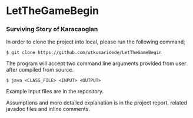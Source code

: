# LetTheGameBegin

### Surviving Story of Karacaoglan

In order to clone the project into local, please run the following command;
```
$ git clone https://github.com/utkusaridede/LetTheGameBegin
```

The program will accept two command line arguments provided from user after compiled from source.
```
$ java <CLASS_FILE> <INPUT> <OUTPUT>
```

Example input files are in the repository.

Assumptions and more detailed explanation is in the project report, related javadoc files and inline comments.